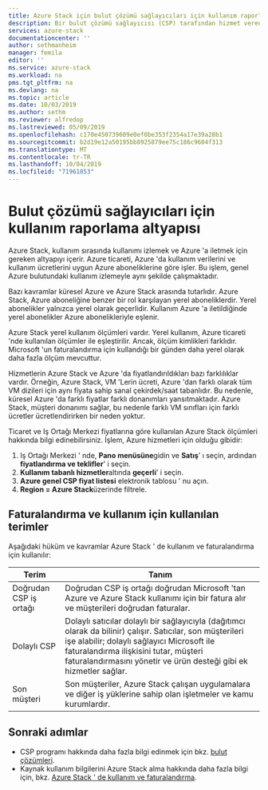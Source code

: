 ```yaml
---
title: Azure Stack için bulut çözümü sağlayıcıları için kullanım raporlama altyapısı | Microsoft Docs
description: Bir bulut çözümü sağlayıcısı (CSP) tarafından hizmet veren kiracılar için kullanımı izlemek üzere kullanılan kullanım raporlama altyapısı hakkında bilgi edinin.
services: azure-stack
documentationcenter: ''
author: sethmanheim
manager: femila
editor: ''
ms.service: azure-stack
ms.workload: na
pms.tgt_pltfrm: na
ms.devlang: na
ms.topic: article
ms.date: 10/03/2019
ms.author: sethm
ms.reviewer: alfredop
ms.lastreviewed: 05/09/2019
ms.openlocfilehash: c170e450739609e0ef0be353f2354a17e39a28b1
ms.sourcegitcommit: b2d19e12a50195bb8925879ee75c186c9604f313
ms.translationtype: MT
ms.contentlocale: tr-TR
ms.lasthandoff: 10/04/2019
ms.locfileid: "71961853"
---
```

# <a name="usage-reporting-infrastructure-for-cloud-solution-providers"></a>Bulut çözümü sağlayıcıları için kullanım raporlama altyapısı

Azure Stack, kullanım sırasında kullanımı izlemek ve Azure 'a iletmek için gereken altyapıyı içerir. Azure ticareti, Azure 'da kullanım verilerini ve kullanım ücretlerini uygun Azure aboneliklerine göre işler. Bu işlem, genel Azure bulutundaki kullanım izlemeyle aynı şekilde çalışmaktadır.

Bazı kavramlar küresel Azure ve Azure Stack arasında tutarlıdır. Azure Stack, Azure aboneliğine benzer bir rol karşılayan yerel aboneliklerdir. Yerel abonelikler yalnızca yerel olarak geçerlidir. Kullanım Azure 'a iletildiğinde yerel abonelikler Azure abonelikleriyle eşlenir.

Azure Stack yerel kullanım ölçümleri vardır. Yerel kullanım, Azure ticareti 'nde kullanılan ölçümler ile eşleştirilir. Ancak, ölçüm kimlikleri farklıdır. Microsoft 'un faturalandırma için kullandığı bir günden daha yerel olarak daha fazla ölçüm mevcuttur.

Hizmetlerin Azure Stack ve Azure 'da fiyatlandırıldıkları bazı farklılıklar vardır. Örneğin, Azure Stack, VM 'Lerin ücreti, Azure 'dan farklı olarak tüm VM dizileri için aynı fiyata sahip sanal çekirdek/saat tabanlıdır. Bu nedenle, küresel Azure 'da farklı fiyatlar farklı donanımları yansıtmaktadır. Azure Stack, müşteri donanımı sağlar, bu nedenle farklı VM sınıfları için farklı ücretler ücretlendirirken bir neden yoktur.

Ticaret ve Iş Ortağı Merkezi fiyatlarına göre kullanılan Azure Stack ölçümleri hakkında bilgi edinebilirsiniz. İşlem, Azure hizmetleri için olduğu gibidir:

1. Iş Ortağı Merkezi ' nde, **Pano menüsüne**gidin ve **Satış**' ı seçin, ardından **fiyatlandırma ve teklifler**' i seçin.
2. **Kullanım tabanlı hizmetler**altında **geçerli**' i seçin.
3. **Azure genel CSP fiyat listesi** elektronik tablosu ' nu açın.
4. **Region = Azure Stack**üzerinde filtrele.

## <a name="terms-used-for-billing-and-usage"></a>Faturalandırma ve kullanım için kullanılan terimler

Aşağıdaki hüküm ve kavramlar Azure Stack ' de kullanım ve faturalandırma için kullanılır:

| Terim | Tanım |
| --- | --- |
| Doğrudan CSP iş ortağı | Doğrudan CSP iş ortağı doğrudan Microsoft 'tan Azure ve Azure Stack kullanımı için bir fatura alır ve müşterileri doğrudan faturalar. |
| Dolaylı CSP | Dolaylı satıcılar dolaylı bir sağlayıcıyla (dağıtımcı olarak da bilinir) çalışır. Satıcılar, son müşterileri işe alabilir; dolaylı sağlayıcı Microsoft ile faturalandırma ilişkisini tutar, müşteri faturalandırmasını yönetir ve ürün desteği gibi ek hizmetler sağlar. |
| Son müşteri | Son müşteriler, Azure Stack çalışan uygulamalara ve diğer iş yüklerine sahip olan işletmeler ve kamu kurumlardır. |

## <a name="next-steps"></a>Sonraki adımlar

- CSP programı hakkında daha fazla bilgi edinmek için bkz. [bulut çözümleri](https://partner.microsoft.com/solutions/microsoft-cloud-solutions).
- Kaynak kullanım bilgilerini Azure Stack alma hakkında daha fazla bilgi için, bkz. [Azure Stack ' de kullanım ve faturalandırma](azure-stack-billing-and-chargeback.md).
